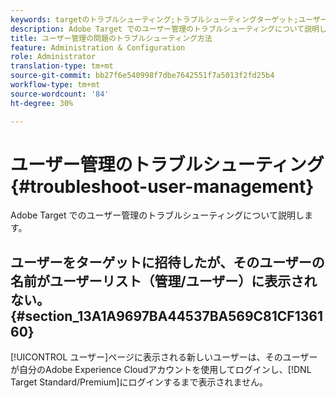 ```yaml
---
keywords: targetのトラブルシューティング;トラブルシューティングターゲット;ユーザー;ユーザー管理
description: Adobe Target でのユーザー管理のトラブルシューティングについて説明します。
title: ユーザー管理の問題のトラブルシューティング方法
feature: Administration & Configuration
role: Administrator
translation-type: tm+mt
source-git-commit: bb27f6e540998f7dbe7642551f7a5013f2fd25b4
workflow-type: tm+mt
source-wordcount: '84'
ht-degree: 30%

---
```



# ユーザー管理のトラブルシューティング{#troubleshoot-user-management}

Adobe Target でのユーザー管理のトラブルシューティングについて説明します。

## ユーザーをターゲットに招待したが、そのユーザーの名前がユーザーリスト（管理/ユーザー）に表示されない。{#section_13A1A9697BA44537BA569C81CF136160}

[!UICONTROL ユーザー]ページに表示される新しいユーザーは、そのユーザーが自分のAdobe Experience Cloudアカウントを使用してログインし、[!DNL Target Standard/Premium]にログインするまで表示されません。